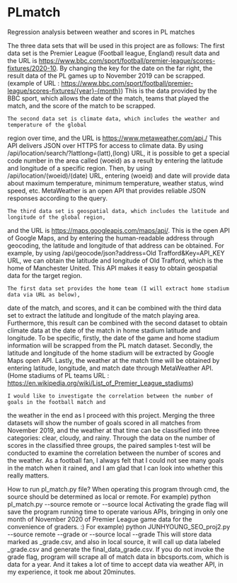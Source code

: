 # PLmatch
Regression analysis between weather and scores in PL matches

The three data sets that will be used in this project are as follows:
	The first data set is the Premier League (Football league, England) result data and the URL is 
https://www.bbc.com/sport/football/premier-league/scores-fixtures/2020-10. By changing the key for the 
date on the far right, the result data of the PL games up to November 2019 can be scrapped. (example of 
URL : https://www.bbc.com/sport/football/premier-league/scores-fixtures/{year}-{month}) This is the 
data provided by the BBC sport, which allows the date of the match, teams that played the match, and the 
score of the match to be scrapped. 

	The second data set is climate data, which includes the weather and temperature of the global 
region over time, and the URL is https://www.metaweather.com/api./ This API delivers JSON over 
HTTPS for access to climate data. By using /api/location/search/?lattlong=(latt),(long) URL, it is 
possible to get a special code number in the area called (woeid) as a result by entering the latitude and 
longitude of a specific region. Then, by using /api/location/(woeid)/(date) URL, entering (woeid) and date 
will provide data about maximum temperature, minimum temperature, weather status, wind speed, etc. 
MetaWeather is an open API that provides reliable JSON responses according to the query.

	The third data set is geospatial data, which includes the latitude and longitude of the global region, 
and the URL is https://maps.googleapis.com/maps/api/. This is the open API of Google Maps, and by 
entering the human-readable address through geocoding, the latitude and longitude of that address can be 
obtained. For example, by using /api/geocode/json?address=Old Trafford&Key=API_KEY URL, we can 
obtain the latitude and longitude of Old Trafford, which is the home of Manchester United. This API 
makes it easy to obtain geospatial data for the target region.

	The first data set provides the home team (I will extract home stadium data via URL as below), 
date of the match, and scores, and it can be combined with the third data set to extract the latitude and 
longitude of the match playing area. Furthermore, this result can be combined with the second dataset to 
obtain climate data at the date of the match in home stadium latitude and longitude. To be specific, firstly, 
the date of the game and home stadium information will be scrapped from the PL match dataset. Secondly, 
the latitude and longitude of the home stadium will be extracted by Google Maps open API. Lastly, the 
weather at the match time will be obtained by entering latitude, longitude, and match date through 
MetaWeather API.
(Home stadiums of PL teams URL : https://en.wikipedia.org/wiki/List_of_Premier_League_stadiums)

	I would like to investigate the correlation between the number of goals in the football match and 
the weather in the end as I proceed with this project. Merging the three datasets will show the number of 
goals scored in all matches from November 2019, and the weather at that time can be classified into three 
categories: clear, cloudy, and rainy. Through the data on the number of scores in the classified three 
groups, the paired samples t-test will be conducted to examine the correlation between the number of 
scores and the weather. As a football fan, I always felt that I could not see many goals in the match when 
it rained, and I am glad that I can look into whether this really matters.

  How to run pl_match.py file?
When operating this program through cmd, the source should be determined as local or remote.
For example) python pl_match.py --source remote or --source local
Activating the grade flag will save the program running time to operate various APIs, bringing in only one month of November 2020 of Premier League game data for the convenience of graders. :)
For example) python JUNHYOUNG_SEO_proj2.py --source remote --grade or --source local --grade
This will store data marked as _grade.csv, and also in local source, it will call up data labeled _grade.csv and generate the final_data_grade.csv.
If you do not invoke the grade flag, program will scrape all of match data in bbcsports.com, which is data for a year.
And it takes a lot of time to accept data via weather API, in my experience, it took me about 20minutes. 
